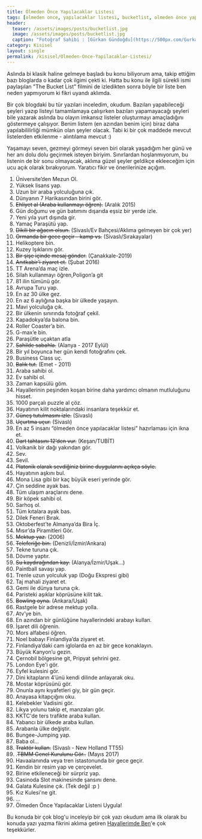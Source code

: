 ```yaml
---
title: Ölmeden Önce Yapılacaklar Listesi
tags: [olmeden once, yapılacaklar listesi, bucketlist, olmeden önce yapılacaklar]
header:
  teaser: /assets/images/posts/bucketlist.jpg
  image: /assets/images/posts/bucketlist.jpg
  caption: "Fotoğraf Sahibi : [Gürkan Gündoğdu](https://500px.com/Gurkan-Gundogdu)"
category: Kisisel
layout: single
permalink: /kisisel/Olmeden-Once-Yapilacaklar-Listesi/
---
```


Aslında bi klasik haline gelmeye başladı bu konu biliyorum ama, takip ettiğim bazı bloglarda o kadar çok ilgimi çekti ki. Hatta bu konu ile ilgili sürekli ismi paylaşılan "The Bucket List" filmini de izledikten sonra böyle bir liste ben neden yapmıyorum ki fikri uyandı aklımda.

Bir çok blogdaki bu tür yazıları inceledim, okudum. Bazıları yapabileceği şeyleri yazıp listeyi tamamlamaya çalışırken bazıları yapamayacağı şeyleri bile yazarak aslında bu olayın imkansız listeler oluşturmayı amaçladığını göstermeye çalışıyor. Benim listem (en azından benim için) biraz daha yapılabililirliği mümkün olan şeyler olacak. Tabi ki bir çok maddede mevcut listelerden etkilenme - alıntılama mevcut :)

Yaşamayı seven, gezmeyi görmeyi seven biri olarak yaşadığım her günü ve her anı dolu dolu geçirmek isteyen biriyim. Sınırlardan hoşlanmıyorum, bu listenin de bir sonu olmayacak, aklıma güzel şeyler geldikçe ekleeceğim için ucu açık olarak bırakıyorum. Yaratıcı fikir ve önerilerinize açığım.

1. Üniversite’den Mezun Ol.
2. Yüksek lisans yap.
3. Uzun bir araba yolculuğuna çık.
4. Dünyanın 7 Harikasından birini gör.
5. ~~Ehliyet al (Araba kullanmayı öğren).~~ (Aralık 2015)
6. Gün doğumu ve gün batımını dışarıda eşsiz bir yerde izle.
7. Yeni yıla yurt dışında gir.
8. Yamaç Paraşütü yap.
9. ~~Dikili bir ağacın olsun.~~ (Sivaslı/Ev Bahçesi/Aklıma gelmeyen bir çok yer)
10. ~~Ormanda bir gece geçir - kamp vs.~~ (Sivaslı/Sırakayalar)
11. Helikoptere bin.
12. Kuzey Işıklarını gör.
13. ~~Bir şişe içinde mesaj gönder.~~ (Çanakkale-2019)
14. ~~Anıtkabir’i ziyaret et.~~ (Şubat 2016)
15. TT Arena’da maç izle.
16. Silah kullanmayı öğren,Poligon’a git
17. 81 ilin tümünü gör.
18. Avrupa Turu yap.
19. En az 30 ülke gez.
20. En az 6 aylığına başka bir ülkede yaşayın.
21. Mavi yolculuğa çık.
22. Bir ülkenin sınırında fotoğraf çekil.
23. Kapadokya’da balona bin.
24. Roller Coaster’a bin.
25. G-max’e bin.
26. Paraşütle uçaktan atla
27. ~~Sahilde sabahla.~~ (Alanya - 2017 Eylül)
28. Bir yıl boyunca her gün kendi fotoğrafını çek.
29. Business Class uç.
30. ~~Balık tut.~~ (Emet - 2011)
31. Araba sahibi ol.
32. Ev sahibi ol.
33. Zaman kapsülü göm.
34. Hayallerinin peşinden koşan birine daha yardımcı olmanın mutluluğunu hisset.
35. 1000 parçalı puzzle al çöz.
36. Hayatının kilit noktalarındaki insanlara teşekkür et.
37. ~~Güneş tutulmasını izle.~~ (Sivaslı)
38. ~~Uçurtma uçur.~~ (Sivaslı)
39. En az 5 insanı “ölmeden önce yapılacaklar listesi” hazırlaması için ikna et.
40. ~~Dart tahtasını 12’den vur.~~ (Keşan/TUBİT)
41. Volkanik bir dağı yakından gör.
42. Sev.
43. Sevil.
44. ~~Platonik olarak sevdiğiniz birine duygularını açıkça söyle.~~
45. Hayatının aşkını bul.
46. Mona Lisa gibi bir kaç büyük eseri yerinde gör.
47. Çin seddine ayak bas.
48. Tüm ulaşım araçlarını dene.
49. Bir köpek sahibi ol.
50. Sarhoş ol.
51. Tüm kıtalara ayak bas.
52. Dilek Feneri Bırak.
53. Oktoberfest’te Almanya’da Bira İç.
54. Mısır’da Piramitleri Gör.
55. ~~Mektup yaz.~~ (2006)
56. ~~Teleferiğe bin.~~ (Denizli/İzmir/Ankara)
57. Tekne turuna çık.
58. Dövme yaptır.
59. ~~Su kaydırağından kay.~~ (Alanya/İzmir/Uşak...)
60. Paintball savaşı yap.
61. Trenle uzun yolculuk yap (Doğu Ekspresi gibi)
62. Taj mahali ziyaret et.
63. Gemi ile dünya turuna çık.
64. Paristeki aşıklar köprüsüne kilit tak.
65. ~~Bowling oyna.~~ (Ankara/Uşak)
66. Rastgele bir adrese mektup yolla.
67. Atv’ye bin.
68. En azından bir günlüğüne hayallerindeki arabayı kullan.
69. İşaret dili öğrenin.
70. Mors alfabesi öğren.
71. Noel babayı Finlandiya’da ziyaret et.
72. Finlandiya’daki cam iglolarda en az bir gece konaklayın.
73. Büyük Kanyon’u gezin.
74. Çernobil bölgesine git, Pripyat şehrini gez.
75. London Eye'i gör.
76. Eyfel kulesini gör.
77. Dini kitapların 4’ünü kendi dilinde anlayarak oku.
78. Mostar köprüsünü gör.
79. Onunla aynı kıyafetleri giy, bir gün geçir.
80. Anayasa kitapçığını oku.
81. Kelebekler Vadisini gör.
82. Likya yolunu takip et, manzaları gör.
83. KKTC'de ters trafikte araba kullan.
84. Yabancı bir ülkede araba kullan.
85. Arabanla ülke değiştir.
86. Bungee-Jumping yap.
87. Baba ol...
88. ~~Traktör kullan.~~ (Sivaslı - New Holland TT55)
89. .~~TBMM Genel Kurulunu Gör..~~ (Mayıs 2017)
90. Havaalanında veya tren istastonunda bir gece geçir.
91. Kendin bir resim yap ve çerçevelet.
92. Birine etkileneceği bir sürpriz yap.
93. Casinoda Slot makinesinde şansını dene.
94. Galata Kulesine çık. (Tek değil :p )
95. Kız Kulesi'ne git.
96. ...
00. Ölmeden Önce Yapılacaklar Listeni Uygula!

Bu konuda bir çok blog'u inceleyip bir çok yazı okudum ama ilk olarak bu konuda yazı yazma fikrini aklıma getiren [Hayallerimde Ben](https://www.hayallerimdeben.com/25ten-once-25/)'e çok teşekkürler.
